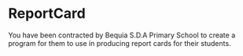 # ReportCard
You have been contracted by Bequia S.D.A Primary School to create a program for them to use in producing report cards for their students.
